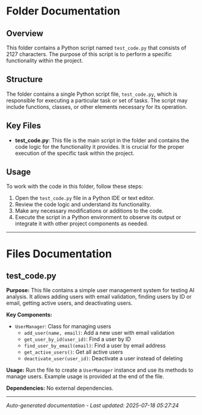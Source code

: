 # Folder Documentation

## Overview
This folder contains a Python script named `test_code.py` that consists of 2127 characters. The purpose of this script is to perform a specific functionality within the project.

## Structure
The folder contains a single Python script file, `test_code.py`, which is responsible for executing a particular task or set of tasks. The script may include functions, classes, or other elements necessary for its operation.

## Key Files
- **test_code.py**: This file is the main script in the folder and contains the code logic for the functionality it provides. It is crucial for the proper execution of the specific task within the project.

## Usage
To work with the code in this folder, follow these steps:
1. Open the `test_code.py` file in a Python IDE or text editor.
2. Review the code logic and understand its functionality.
3. Make any necessary modifications or additions to the code.
4. Execute the script in a Python environment to observe its output or integrate it with other project components as needed.

---

# Files Documentation

## test_code.py

**Purpose:** This file contains a simple user management system for testing AI analysis. It allows adding users with email validation, finding users by ID or email, getting active users, and deactivating users.

**Key Components:**
- `UserManager`: Class for managing users
  - `add_user(name, email)`: Add a new user with email validation
  - `get_user_by_id(user_id)`: Find a user by ID
  - `find_user_by_email(email)`: Find a user by email address
  - `get_active_users()`: Get all active users
  - `deactivate_user(user_id)`: Deactivate a user instead of deleting

**Usage:** Run the file to create a `UserManager` instance and use its methods to manage users. Example usage is provided at the end of the file.

**Dependencies:** No external dependencies.

---
*Auto-generated documentation - Last updated: 2025-07-18 05:27:24*
